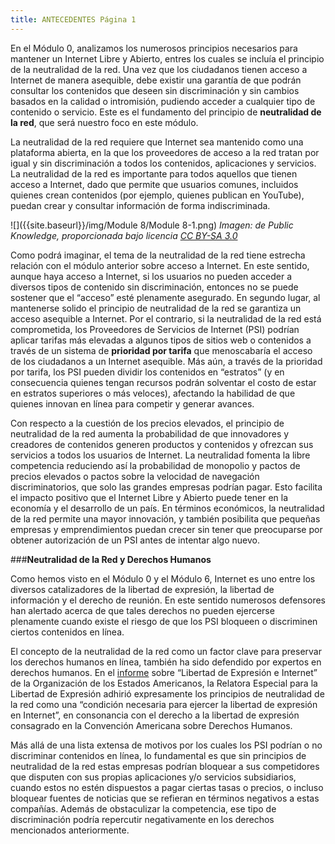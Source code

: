 ```yaml
---
title: ANTECEDENTES Página 1
---
```


En el Módulo 0, analizamos los numerosos principios necesarios para mantener un Internet Libre y Abierto, entres los cuales se incluía el principio de la neutralidad de la red. Una vez que los ciudadanos tienen acceso a Internet de manera asequible, debe existir una garantía de que podrán consultar los contenidos que deseen sin discriminación y sin cambios basados en la calidad o intromisión, pudiendo acceder a cualquier tipo de contenido o servicio. Este es el fundamento del principio de **neutralidad de la red**, que será nuestro foco en este módulo. 

La neutralidad de la red requiere que Internet sea mantenido como una plataforma abierta, en la que los proveedores de acceso a la red tratan por igual y sin discriminación a todos los contenidos, aplicaciones y servicios. La neutralidad de la red es importante para todos aquellos que tienen acceso a Internet, dado que permite que usuarios comunes, incluidos quienes crean contenidos (por ejemplo, quienes publican en YouTube), puedan crear y consultar información de forma indiscriminada. 

![]({{site.baseurl}}/img/Module 8/Module 8-1.png)
*Imagen: de Public Knowledge, proporcionada bajo licencia <a href="https://creativecommons.org/licenses/by-sa/3.0/us/" target="_blank">CC BY-SA 3.0</a>*

Como podrá imaginar, el tema de la neutralidad de la red tiene estrecha relación con el módulo anterior sobre acceso a Internet. En este sentido, aunque haya acceso a Internet, si los usuarios no pueden acceder a diversos tipos de contenido sin discriminación, entonces no se puede sostener que el “acceso” esté plenamente asegurado. En segundo lugar, al mantenerse solido el principio  de neutralidad de la red se garantiza un acceso asequible a Internet. Por el contrario, si la neutralidad de la red está comprometida, los Proveedores de Servicios de Internet (PSI) podrían aplicar tarifas más elevadas a algunos tipos de sitios web o contenidos a través de un sistema de **prioridad por tarifa** que menoscabaría el acceso de los ciudadanos a un Internet asequible. Más aún, a través de la prioridad por tarifa, los PSI pueden dividir los contenidos en “estratos” (y en consecuencia quienes tengan recursos podrán solventar el costo de estar en estratos superiores o más veloces),  afectando la habilidad de que quienes innovan en línea para competir y generar avances.

Con respecto a la cuestión de los precios elevados, el principio de neutralidad de la red aumenta la probabilidad de que innovadores y creadores de contenidos generen productos y contenidos y ofrezcan sus servicios a todos los usuarios de Internet. La neutralidad fomenta la libre competencia reduciendo así la probabilidad de monopolio y pactos de precios elevados o pactos sobre la velocidad de navegación discriminatorios, que solo las grandes empresas podrían pagar. Esto facilita el impacto positivo que el Internet Libre y Abierto puede tener en la economía y el desarrollo de un país. En términos económicos, la neutralidad de la red permite una mayor innovación, y también posibilita que pequeñas empresas y emprendimientos puedan crecer sin tener que preocuparse por obtener autorización de un PSI antes de intentar algo nuevo.

###**Neutralidad de la Red y Derechos Humanos**

Como hemos visto en el Módulo 0 y el Módulo 6, Internet es uno entre los diversos catalizadores de la libertad de expresión, la libertad de información y el derecho de reunión. En este sentido numerosos defensores han alertado acerca de que tales derechos no pueden ejercerse plenamente cuando existe el riesgo de que los PSI bloqueen o discriminen ciertos contenidos en línea. 

El concepto de la neutralidad de la red como un factor clave para preservar los derechos humanos en línea, también ha sido defendido por expertos en derechos humanos. En el <a href="http://www.oas.org/es/cidh/expresion/docs/informes/2014_04_08_Internet_WEB.pdf" target="_blank">informe</a> sobre “Libertad de Expresión e Internet” de la Organización de los Estados Americanos, la Relatora Especial para la Libertad de Expresión adhirió expresamente  los principios de neutralidad de la red como una “condición necesaria para ejercer la libertad de expresión en Internet”, en consonancia con el derecho a la libertad de expresión consagrado en la Convención Americana sobre Derechos Humanos.

Más allá de una lista extensa de motivos por los cuales los PSI podrían o no discriminar contenidos en línea, lo fundamental es que sin principios de neutralidad de la red estas empresas podrían bloquear  a sus competidores que disputen con sus propias aplicaciones y/o servicios subsidiarios, cuando estos no estén dispuestos a pagar ciertas tasas o precios, o incluso bloquear fuentes de noticias que se refieran en términos negativos a estas compañías. Además de obstaculizar la competencia, ese tipo de discriminación podría repercutir negativamente en los derechos mencionados anteriormente. 



